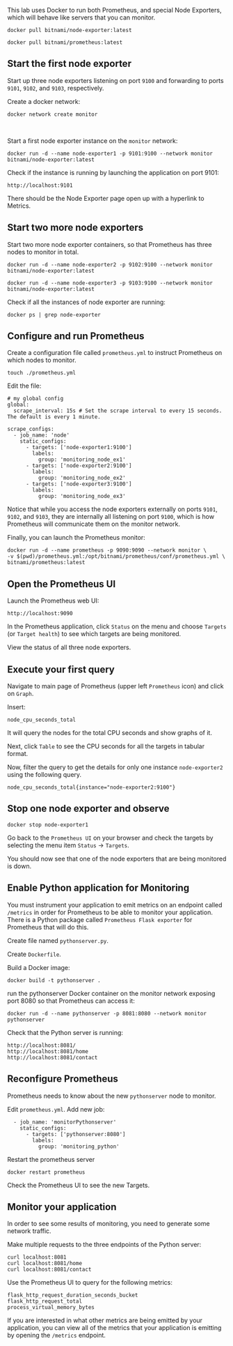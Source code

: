 This lab uses Docker to run both Prometheus, and special Node Exporters, which will behave like servers that you can monitor. 

```
docker pull bitnami/node-exporter:latest
```

```
docker pull bitnami/prometheus:latest
```

## Start the first node exporter
Start up three node exporters listening on port `9100` and forwarding to ports `9101`, `9102`, and `9103`, respectively.

Create a docker network:
```
docker network create monitor
```
<br>

Start a first node exporter instance on the `monitor` network:

```
docker run -d --name node-exporter1 -p 9101:9100 --network monitor bitnami/node-exporter:latest
```
Check if the instance is running by launching the application on port 9101:
```
http://localhost:9101
```
There should be the Node Exporter page open up with a hyperlink to Metrics.

## Start two more node exporters
Start two more node exporter containers, so that Prometheus has three nodes to monitor in total.
```
docker run -d --name node-exporter2 -p 9102:9100 --network monitor bitnami/node-exporter:latest
```

```
docker run -d --name node-exporter3 -p 9103:9100 --network monitor bitnami/node-exporter:latest
```

Check if all the instances of node exporter are running:
```
docker ps | grep node-exporter
```

## Configure and run Prometheus

Create a configuration file called `prometheus.yml` to instruct Prometheus on which nodes to monitor.

```
touch ./prometheus.yml
```

Edit the file:
```
# my global config
global:
  scrape_interval: 15s # Set the scrape interval to every 15 seconds. The default is every 1 minute.

scrape_configs:
  - job_name: 'node'
    static_configs:
      - targets: ['node-exporter1:9100']
        labels:
          group: 'monitoring_node_ex1'
      - targets: ['node-exporter2:9100']
        labels:
          group: 'monitoring_node_ex2'
      - targets: ['node-exporter3:9100']
        labels:
          group: 'monitoring_node_ex3'
```
Notice that while you access the node exporters externally on ports `9101`, `9102`, and `9103`, they are internally all listening on port `9100`, which is how Prometheus will communicate them on the monitor network.

Finally, you can launch the Prometheus monitor:
```
docker run -d --name prometheus -p 9090:9090 --network monitor \
-v $(pwd)/prometheus.yml:/opt/bitnami/prometheus/conf/prometheus.yml \
bitnami/prometheus:latest
```


## Open the Prometheus UI

Launch the Prometheus web UI:

```
http://localhost:9090
```

In the Prometheus application, click `Status` on the menu and choose `Targets` (or `Target health`) to see which targets are being monitored.

View the status of all three node exporters.

## Execute your first query

Navigate to main page of Prometheus (upper left `Prometheus` icon) and click on `Graph`.

Insert:
```
node_cpu_seconds_total
```

It will query the nodes for the total CPU seconds and show graphs of it.

Next, click `Table` to see the CPU seconds for all the targets in tabular format.

Now, filter the query to get the details for only one instance `node-exporter2` using the following query.
```
node_cpu_seconds_total{instance="node-exporter2:9100"}
```

## Stop one node exporter and observe

```
docker stop node-exporter1
```

Go back to the `Prometheus UI` on your browser and check the targets by selecting the menu item `Status` -> `Targets`.

You should now see that one of the node exporters that are being monitored is down.

## Enable Python application for Monitoring

You must instrument your application to emit metrics on an endpoint called `/metrics` in order for Prometheus to be able to monitor your application.
There is a Python package called `Prometheus Flask exporter` for Prometheus that will do this.

Create file named `pythonserver.py`.

Create `Dockerfile`.

Build a Docker image:
```
docker build -t pythonserver .
```

run the pythonserver Docker container on the monitor network exposing port 8080 so that Prometheus can access it:
```
docker run -d --name pythonserver -p 8081:8080 --network monitor pythonserver
```

Check that the Python server is running:
```
http://localhost:8081/
http://localhost:8081/home
http://localhost:8081/contact
```

## Reconfigure Prometheus
Prometheus needs to know about the new `pythonserver` node to monitor.

Edit `prometheus.yml`. Add new job:

```
  - job_name: 'monitorPythonserver'
    static_configs:
      - targets: ['pythonserver:8080']
        labels:
          group: 'monitoring_python'
```

Restart the prometheus server 
```
docker restart prometheus
```

Check the Prometheus UI to see the new Targets.

## Monitor your application
In order to see some results of monitoring, you need to generate some network traffic.

Make multiple requests to the three endpoints of the Python server:
```
curl localhost:8081
curl localhost:8081/home
curl localhost:8081/contact
```

Use the Prometheus UI to query for the following metrics:
```
flask_http_request_duration_seconds_bucket
flask_http_request_total
process_virtual_memory_bytes
```

If you are interested in what other metrics are being emitted by your application, you can view all of the metrics that your application is emitting by opening the `/metrics` endpoint.

